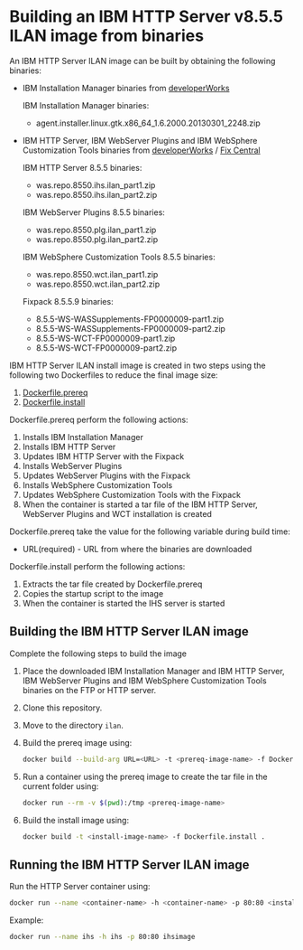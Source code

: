 # Building an IBM HTTP Server v8.5.5 ILAN image from binaries

An IBM HTTP Server ILAN image can be built by obtaining the following binaries:
* IBM Installation Manager binaries from [developerWorks](http://www.ibm.com/developerworks/downloads/ws/wasdevelopers/)

  IBM Installation Manager binaries:
  * agent.installer.linux.gtk.x86_64_1.6.2000.20130301_2248.zip

* IBM HTTP Server, IBM WebServer Plugins and IBM WebSphere Customization Tools binaries from [developerWorks](http://www.ibm.com/developerworks/downloads/ws/wasdevelopers/) / [Fix Central](http://www-933.ibm.com/support/fixcentral/)

  IBM HTTP Server 8.5.5 binaries:
  * was.repo.8550.ihs.ilan_part1.zip
  * was.repo.8550.ihs.ilan_part2.zip

  IBM WebServer Plugins 8.5.5 binaries:
  * was.repo.8550.plg.ilan_part1.zip
  * was.repo.8550.plg.ilan_part2.zip

  IBM WebSphere Customization Tools 8.5.5 binaries:
  * was.repo.8550.wct.ilan_part1.zip
  * was.repo.8550.wct.ilan_part2.zip
 
  Fixpack 8.5.5.9 binaries:
  * 8.5.5-WS-WASSupplements-FP0000009-part1.zip
  * 8.5.5-WS-WASSupplements-FP0000009-part2.zip
  * 8.5.5-WS-WCT-FP0000009-part1.zip
  * 8.5.5-WS-WCT-FP0000009-part2.zip
  
IBM HTTP Server ILAN install image is created in two steps using the following two Dockerfiles to reduce the final image size:

1. [Dockerfile.prereq](Dockerfile.prereq)
2. [Dockerfile.install](Dockerfile.install)

Dockerfile.prereq perform the following actions:

1. Installs IBM Installation Manager
2. Installs IBM HTTP Server
3. Updates IBM HTTP Server with the Fixpack
4. Installs WebServer Plugins
5. Updates WebServer Plugins with the Fixpack
6. Installs WebSphere Customization Tools
7. Updates WebSphere Customization Tools with the Fixpack
8. When the container is started a tar file of the IBM HTTP Server, WebServer Plugins and WCT installation is created

Dockerfile.prereq take the value for the following variable during build time:

* URL(required) - URL from where the binaries are downloaded

Dockerfile.install perform the following actions:     

1. Extracts the tar file created by Dockerfile.prereq
2. Copies the startup script to the image
3. When the container is started the IHS server is started

## Building the IBM HTTP Server ILAN image

Complete the following steps to build the image

1. Place the downloaded IBM Installation Manager and IBM HTTP Server, IBM WebServer Plugins and IBM WebSphere Customization Tools binaries on the FTP or HTTP server.
2. Clone this repository.
3. Move to the directory `ilan`.
4. Build the prereq image using:

    ```bash
    docker build --build-arg URL=<URL> -t <prereq-image-name> -f Dockerfile.prereq .
    ```

5. Run a container using the prereq image to create the tar file in the current folder using:

    ```bash
    docker run --rm -v $(pwd):/tmp <prereq-image-name>
    ```

6. Build the install image using:       

    ```bash
    docker build -t <install-image-name> -f Dockerfile.install .
    ```

## Running the IBM HTTP Server ILAN image

Run the HTTP Server container using:

```bash
docker run --name <container-name> -h <container-name> -p 80:80 <install-image-name>
```
Example:
    
```bash
docker run --name ihs -h ihs -p 80:80 ihsimage
```
